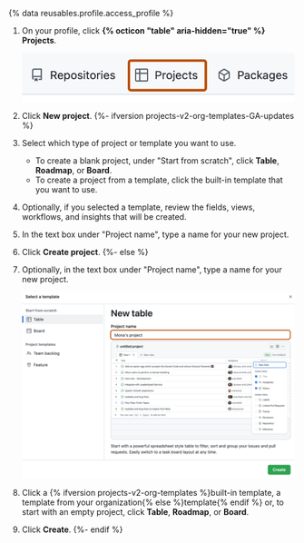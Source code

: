 {% data reusables.profile.access_profile %}
1. On your profile, click **{% octicon "table" aria-hidden="true" %} Projects**.

   ![Screenshot showing profile tabs. The 'Projects' tab is highlighted with an orange outline.](/assets/images/help/projects-v2/tab-projects.png)

1. Click **New project**.
{%- ifversion projects-v2-org-templates-GA-updates %}
1. Select which type of project or template you want to use.
   * To create a blank project, under "Start from scratch", click **Table**, **Roadmap**, or **Board**.
   * To create a project from a template, click the built-in template that you want to use.
1. Optionally, if you selected a template, review the fields, views, workflows, and insights that will be created.
1. In the text box under "Project name", type a name for your new project.
1. Click **Create project**.
{%- else %}
1. Optionally, in the text box under "Project name", type a name for your new project.

   ![Screenshot showing the template selection modal. The title field is highlighted with an orange outline.](/assets/images/help/projects-v2/projects-select-template-title.png)

1. Click a {% ifversion projects-v2-org-templates %}built-in template, a template from your organization{% else %}template{% endif %} or, to start with an empty project, click **Table**, **Roadmap**, or **Board**.
1. Click **Create**.
{%- endif %}
